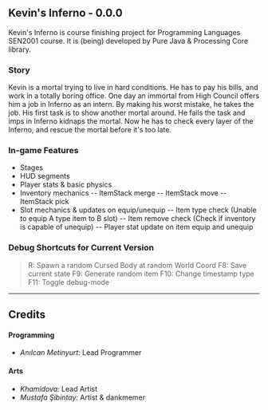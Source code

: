## **Kevin's Inferno - 0.0.0**
Kevin's Inferno is course finishing project for Programming Languages SEN2001 course. It is (being) developed by Pure Java & Processing Core library.

### **Story** 
Kevin is a mortal trying to live in hard conditions. He has to pay his bills, and work in a totally boring office. One day an immortal from High Council offers him a job in Inferno as an intern. By making his worst mistake, he takes the job. His first task is to show another mortal around. He fails the task and imps in Inferno kidnaps the mortal. Now he has to check every layer of the Inferno, and rescue the mortal before it's too late.

### **In-game Features**
 - Stages
 - HUD segments
 - Player stats & basic physics 
 - Inventory mechanics
 -- ItemStack merge
 -- ItemStack move
 -- ItemStack pick
 - Slot mechanics & updates on equip/unequip
 -- Item type check (Unable to equip A type item to B slot)
 -- Item remove check (Check if inventory is capable of unequip)
 -- Player stat update on item equip and unequip

### **Debug Shortcuts for Current Version**
> R: Spawn a random Cursed Body at random World Coord
> F8: Save current state
> F9: Generate random item
> F10: Change timestamp type
> F11: Toggle debug-mode


----------
## **Credits**
#### **Programming**
- *Anılcan Metinyurt:* Lead Programmer

#### **Arts**
- *Khamidova:* Lead Artist
- *Mustafa Şibintay:* Artist & dankmemer
